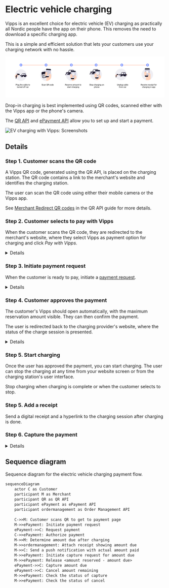 <!-- START_METADATA
---
title: Electric vehicle charging flow
sidebar_label: Electric vehicle charging
sidebar_position: 80
hide_table_of_contents: true
pagination_next: null
pagination_prev: null
---

import PARTIALCAPTURE from '../_common/_partial_capture.md'
import AUTHORIZEPAYMENT from '../_common/_customer_authorizes_epayment.md'
import ATTACHRECEIPT from '../_common/_attach_receipt.md'
END_METADATA -->

# Electric vehicle charging

Vipps is an excellent choice for electric vehicle (EV) charging as practically all Nordic people have
the app on their phone. This removes the need to download a specific charging app.

This is a simple and efficient
solution that lets your customers use your charging network with no hassle.

![EV charging](images/ev-charging-process-icons.png)

Drop-in charging is best implemented using QR codes, scanned either
with the Vipps app or the phone's camera.

The [QR API](https://developer.vippsmobilepay.com/docs/APIs/qr-api)
and
[ePayment API](https://developer.vippsmobilepay.com/docs/APIs/epayment-api)
allow you to set up and start a payment.

![EV charging with Vipps: Screenshots](images/ev-charging-process-screenshots.png)

## Details

### Step 1. Customer scans the QR code

A Vipps QR code, generated using the QR API,
is placed on the charging station.
The QR code contains a link to the merchant's website and identifies the charging station.

The user can scan the QR code using either their mobile camera or the Vipps app.

See [Merchant Redirect QR codes](https://developer.vippsmobilepay.com/docs/APIs/qr-api/vipps-qr-api#merchant-redirect-qr-codes)
in the QR API guide for more details.

### Step 2. Customer selects to pay with Vipps

When the customer scans the QR code, they are redirected to the merchant's website, where they select Vipps as payment option for charging and click *Pay with Vipps*.

<details>
<summary>Details</summary>
<div>

The website that the user lands on should contain payment options, in addition to terms and conditions. If the QR code contained an identification of the charging point, the user doesn't have to type in any identification code to start charging. It is also possible to let the user choose maximum amount or reserved amount.
</div>
</details>

### Step 3. Initiate payment request

When the customer is ready to pay, initiate a
[payment request](https://developer.vippsmobilepay.com/api/epayment#tag/CreatePayments).

<details>
<summary>Details</summary>
<div>

The payment request amount should be large enough to cover the cost of a charging session. It is usually sufficient to reserve an amount between 350 NOK and 500 NOK, but with higher electricity costs, this may change.

If the payment is approved, this amount will be reserved on user's account. The amount that is unused will be released when they are finished charging.
</div>
</details>

### Step 4. Customer approves the payment

The customer's Vipps should open automatically, with the maximum reservation amount visible.
They can then confirm the payment.

The user is redirected back to the charging provider's website, where the status of the charge session is presented.

<details>
<summary>Details</summary>
<div>

<AUTHORIZEPAYMENT />

</div>
</details>

### Step 5. Start charging

Once the user has approved the payment, you can start charging.
The user can stop the charging at any time from your website screen or from the charging station's user interface.

Stop charging when charging is complete or when the customer selects to stop.


### Step 5. Add a receipt

Send a digital receipt and a hyperlink to the charging session after charging is done.

<ATTACHRECEIPT />

### Step 6. Capture the payment

<PARTIALCAPTURE />

<details>
<summary>Details</summary>
<div>

If you are set up in Vipps' systems with the correct MCC (Merchant Category Code) for EV charging (5552), we will automatically send a push notification to the user with the captured amount.
</div>
</details>


## Sequence diagram

Sequence diagram for the electric vehicle charging payment flow.

``` mermaid
sequenceDiagram
    actor C as Customer
    participant M as Merchant
    participant QR as QR API
    participant ePayment as ePayment API
    participant ordermanagement as Order Management API

    C->>M: Customer scans QR to get to payment page
    M->>ePayment: Initiate payment request
    ePayment->>C: Request payment
    C->>ePayment: Authorize payment
    M->>M: Determine amount due after charging
    M->>ordermanagement: Attach receipt showing amount due
    M->>C: Send a push notification with actual amount paid
    M->>ePayment: Initiate capture request for amount due
    M->>ePayment: Release <amount reserved - amount due>
    ePayment->>C: Capture amount due
    ePayment->>C: Cancel amount remaining
    M->>ePayment: Check the status of capture
    M->>ePayment: Check the status of cancel
```
